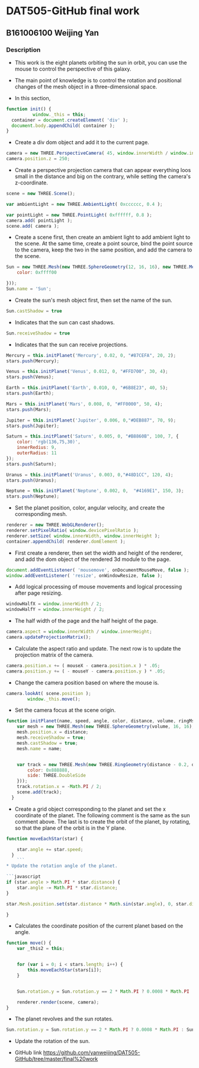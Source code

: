 # DAT505-GitHub final work #
## B161006100    Weijing Yan
### Description ###
* This work is the eight planets orbiting the sun in orbit, you can use the mouse to control the perspective of this galaxy.
* The main point of knowledge is to control the rotation and positional changes of the mesh object in a three-dimensional space.


* In this section,

```javascript
function init() {
          window._this = this;
  container = document.createElement( 'div' );
  document.body.appendChild( container );
}
  ```
* Create a div dom object and add it to the current page.

```javascript
camera = new THREE.PerspectiveCamera( 45, window.innerWidth / window.innerHeight, 1, 2000 );
camera.position.z = 250;
```
* Create a perspective projection camera that can appear everything loos small in the distance and big on the contrary, while setting the camera's z-coordinate.

```javascript
scene = new THREE.Scene();

var ambientLight = new THREE.AmbientLight( 0xcccccc, 0.4 );

var pointLight = new THREE.PointLight( 0xffffff, 0.8 );
camera.add( pointLight );
scene.add( camera );
```
* Create a scene first, then create an ambient light to add ambient light to the scene.
At the same time, create a point source, bind the point source to the camera, keep the two in the same position, and add the camera to the scene.

```javascript
Sun = new THREE.Mesh(new THREE.SphereGeometry(12, 16, 16), new THREE.MeshLambertMaterial({
    color: 0xffff00

}));
Sun.name = 'Sun';

```
* Create the sun's mesh object first,
then set the name of the sun.
```javascript
Sun.castShadow = true
```
* Indicates that the sun can cast shadows.
```javascript
Sun.receiveShadow = true
```
* Indicates that the sun can receive projections.

```javascript
Mercury = this.initPlanet('Mercury', 0.02, 0, "#87CEFA", 20, 2);
stars.push(Mercury);

Venus = this.initPlanet('Venus', 0.012, 0, "#FFD700", 30, 4);
stars.push(Venus);

Earth = this.initPlanet('Earth', 0.010, 0, "#6B8E23", 40, 5);
stars.push(Earth);

Mars = this.initPlanet('Mars', 0.008, 0, "#FF0000", 50, 4);
stars.push(Mars);

Jupiter = this.initPlanet('Jupiter', 0.006, 0,"#DEB887", 70, 9);
stars.push(Jupiter);

Saturn = this.initPlanet('Saturn', 0.005, 0, "#B8860B", 100, 7, {
    color: 'rgb(136,75,30)',
    innerRedius: 9,
    outerRadius: 11
});
stars.push(Saturn);

Uranus = this.initPlanet('Uranus', 0.003, 0,"#48D1CC", 120, 4);
stars.push(Uranus);

Neptune = this.initPlanet('Neptune', 0.002, 0,  "#4169E1", 150, 3);
stars.push(Neptune);
```
* Set the planet position, color, angular velocity, and create the corresponding mesh.

```javascript
renderer = new THREE.WebGLRenderer();
renderer.setPixelRatio( window.devicePixelRatio );
renderer.setSize( window.innerWidth, window.innerHeight );
container.appendChild( renderer.domElement );
```
* First create a renderer, then set the width and height of the renderer, and add the dom object of the rendered 3d module to the page.

```javascript
document.addEventListener( 'mousemove', onDocumentMouseMove, false );
window.addEventListener( 'resize', onWindowResize, false );
```
* Add logical processing of mouse movements and logical processing after page resizing.

```javascript
windowHalfX = window.innerWidth / 2;
windowHalfY = window.innerHeight / 2;
```
* The half width of the page and the half height of the page.

```javascript
camera.aspect = window.innerWidth / window.innerHeight;
camera.updateProjectionMatrix();
```
* Calculate the aspect ratio and update. The next row is to update the projection matrix of the camera.

```javascript
camera.position.x += ( mouseX - camera.position.x ) * .05;
camera.position.y += ( - mouseY - camera.position.y ) * .05;
```
* Change the camera position based on where the mouse is.

```javascript
camera.lookAt( scene.position );
        window._this.move();
```
* Set the camera focus at the scene origin.

```javascript
function initPlanet(name, speed, angle, color, distance, volume, ringMsg) {
    var mesh = new THREE.Mesh(new THREE.SphereGeometry(volume, 16, 16), new THREE.MeshLambertMaterial({color:color}));
    mesh.position.x = distance;
    mesh.receiveShadow = true;
    mesh.castShadow = true;
    mesh.name = name;


    var track = new THREE.Mesh(new THREE.RingGeometry(distance - 0.2, distance + 0.2, 64, 1), new THREE.MeshBasicMaterial({
        color: 0x888888,
        side: THREE.DoubleSide
    }));
    track.rotation.x = -Math.PI / 2;
    scene.add(track);
  }
  ```
  * Create a grid object corresponding to the planet and set the x coordinate of the planet.
    The following comment is the same as the sun comment above.
    The last is to create the orbit of the planet, by rotating, so that the plane of the orbit is in the Y plane.

```javascript
function moveEachStar(star) {

    star.angle += star.speed;
  }
    ```
* Update the rotation angle of the planet.

```javascript
if (star.angle > Math.PI * star.distance) {
    star.angle -= Math.PI * star.distance;
}

star.Mesh.position.set(star.distance * Math.sin(star.angle), 0, star.distance * Math.cos(star.angle));

}
```
* Calculates the coordinate position of the current planet based on the angle.

```javascript
function move() {
    var _this2 = this;


    for (var i = 0; i < stars.length; i++) {
        this.moveEachStar(stars[i]);
    }


    Sun.rotation.y = Sun.rotation.y == 2 * Math.PI ? 0.0008 * Math.PI : Sun.rotation.y + 0.0008 * Math.PI;

    renderer.render(scene, camera);
}
```
* The planet revolves and the sun rotates.

```javascript
Sun.rotation.y = Sun.rotation.y == 2 * Math.PI ? 0.0008 * Math.PI : Sun.rotation.y + 0.0008 * Math.PI
```
* Update the rotation of the sun.

* GitHub link https://github.com/yanweijing/DAT505-GitHub/tree/master/final%20work
